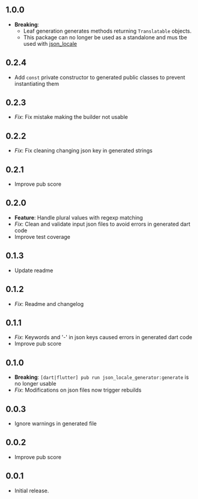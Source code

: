 ## 1.0.0

* **Breaking**:
  * Leaf generation generates methods returning `Translatable` objects.
  * This package can no longer be used as a standalone and mus tbe used with [json_locale](https://pub.dev/packages/json_locale)

## 0.2.4

* Add `const` private constructor to generated public classes to prevent instantiating them

## 0.2.3

* *Fix*: Fix mistake making the builder not usable

## 0.2.2

* *Fix*: Fix cleaning changing json key in generated strings

## 0.2.1

* Improve pub score

## 0.2.0

* **Feature**: Handle plural values with regexp matching
* *Fix*: Clean and validate input json files to avoid errors in generated dart code
* Improve test coverage

## 0.1.3

* Update readme

## 0.1.2

* *Fix*: Readme and changelog

## 0.1.1

* *Fix*: Keywords and '-' in json keys caused errors in generated dart code
* Improve pub score

## 0.1.0

* **Breaking**: `[dart|flutter] pub run json_locale_generator:generate` is no longer usable
* *Fix*: Modifications on json files now trigger rebuilds

## 0.0.3

* Ignore warnings in generated file

## 0.0.2

* Improve pub score

## 0.0.1

* Initial release.
